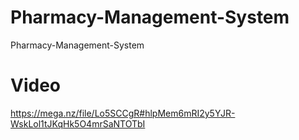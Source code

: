 # Pharmacy-Management-System
Pharmacy-Management-System
# Video
https://mega.nz/file/Lo5SCCgR#hlpMem6mRI2y5YJR-WskLol1tJKqHk5O4mrSaNTOTbI
